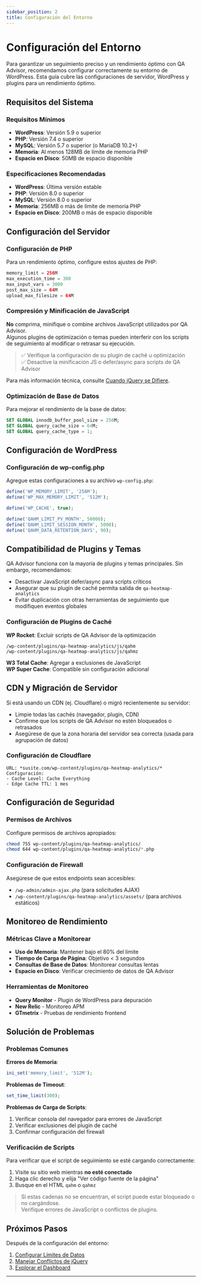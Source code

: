 ```yaml
---
sidebar_position: 2
title: Configuración del Entorno
---
```


# Configuración del Entorno

Para garantizar un seguimiento preciso y un rendimiento óptimo con QA Advisor, recomendamos configurar correctamente su entorno de WordPress. Esta guía cubre las configuraciones de servidor, WordPress y plugins para un rendimiento óptimo.

## Requisitos del Sistema

### Requisitos Mínimos
- **WordPress**: Versión 5.9 o superior
- **PHP**: Versión 7.4 o superior
- **MySQL**: Versión 5.7 o superior (o MariaDB 10.2+)
- **Memoria**: Al menos 128MB de límite de memoria PHP
- **Espacio en Disco**: 50MB de espacio disponible

### Especificaciones Recomendadas
- **WordPress**: Última versión estable
- **PHP**: Versión 8.0 o superior
- **MySQL**: Versión 8.0 o superior
- **Memoria**: 256MB o más de límite de memoria PHP
- **Espacio en Disco**: 200MB o más de espacio disponible

## Configuración del Servidor

### Configuración de PHP

Para un rendimiento óptimo, configure estos ajustes de PHP:

```php
memory_limit = 256M
max_execution_time = 300
max_input_vars = 3000
post_max_size = 64M
upload_max_filesize = 64M
```

### Compresión y Minificación de JavaScript

**No** comprima, minifique o combine archivos JavaScript utilizados por QA Advisor.  
Algunos plugins de optimización o temas pueden interferir con los scripts de seguimiento al modificar o retrasar su ejecución.

> ✅ Verifique la configuración de su plugin de caché u optimización  
> ✅ Desactive la minificación JS o defer/async para scripts de QA Advisor

Para más información técnica, consulte [Cuando jQuery se Difiere](/docs/user-manual/getting-started/when-defer-jquery).

### Optimización de Base de Datos

Para mejorar el rendimiento de la base de datos:

```sql
SET GLOBAL innodb_buffer_pool_size = 256M;
SET GLOBAL query_cache_size = 64M;
SET GLOBAL query_cache_type = 1;
```

## Configuración de WordPress

### Configuración de wp-config.php

Agregue estas configuraciones a su archivo `wp-config.php`:

```php
define('WP_MEMORY_LIMIT', '256M');
define('WP_MAX_MEMORY_LIMIT', '512M');

define('WP_CACHE', true);

define('QAHM_LIMIT_PV_MONTH', 50000);
define('QAHM_LIMIT_SESSION_MONTH', 5000);
define('QAHM_DATA_RETENTION_DAYS', 90);
```

## Compatibilidad de Plugins y Temas

QA Advisor funciona con la mayoría de plugins y temas principales. Sin embargo, recomendamos:

- Desactivar JavaScript defer/async para scripts críticos
- Asegurar que su plugin de caché permita salida de `qa-heatmap-analytics`
- Evitar duplicación con otras herramientas de seguimiento que modifiquen eventos globales

### Configuración de Plugins de Caché

**WP Rocket**: Excluir scripts de QA Advisor de la optimización
```
/wp-content/plugins/qa-heatmap-analytics/js/qahm
/wp-content/plugins/qa-heatmap-analytics/js/qahmz
```

**W3 Total Cache**: Agregar a exclusiones de JavaScript  
**WP Super Cache**: Compatible sin configuración adicional

## CDN y Migración de Servidor

Si está usando un CDN (ej. Cloudflare) o migró recientemente su servidor:

- Limpie todas las cachés (navegador, plugin, CDN)
- Confirme que los scripts de QA Advisor no estén bloqueados o retrasados
- Asegúrese de que la zona horaria del servidor sea correcta (usada para agrupación de datos)

### Configuración de Cloudflare

```
URL: *susite.com/wp-content/plugins/qa-heatmap-analytics/*
Configuración:
- Cache Level: Cache Everything
- Edge Cache TTL: 1 mes
```

## Configuración de Seguridad

### Permisos de Archivos

Configure permisos de archivos apropiados:

```bash
chmod 755 wp-content/plugins/qa-heatmap-analytics/
chmod 644 wp-content/plugins/qa-heatmap-analytics/*.php
```

### Configuración de Firewall

Asegúrese de que estos endpoints sean accesibles:
- `/wp-admin/admin-ajax.php` (para solicitudes AJAX)
- `/wp-content/plugins/qa-heatmap-analytics/assets/` (para archivos estáticos)

## Monitoreo de Rendimiento

### Métricas Clave a Monitorear

- **Uso de Memoria**: Mantener bajo el 80% del límite
- **Tiempo de Carga de Página**: Objetivo < 3 segundos
- **Consultas de Base de Datos**: Monitorear consultas lentas
- **Espacio en Disco**: Verificar crecimiento de datos de QA Advisor

### Herramientas de Monitoreo

- **Query Monitor** - Plugin de WordPress para depuración
- **New Relic** - Monitoreo APM
- **GTmetrix** - Pruebas de rendimiento frontend

## Solución de Problemas

### Problemas Comunes

**Errores de Memoria**:
```php
ini_set('memory_limit', '512M');
```

**Problemas de Timeout**:
```php
set_time_limit(300);
```

**Problemas de Carga de Scripts**:
1. Verificar consola del navegador para errores de JavaScript
2. Verificar exclusiones del plugin de caché
3. Confirmar configuración del firewall

### Verificación de Scripts

Para verificar que el script de seguimiento se esté cargando correctamente:

1. Visite su sitio web mientras **no esté conectado**
2. Haga clic derecho y elija "Ver código fuente de la página"
3. Busque en el HTML `qahm` o `qahmz`

> Si estas cadenas no se encuentran, el script puede estar bloqueado o no cargándose.  
> Verifique errores de JavaScript o conflictos de plugins.

## Próximos Pasos

Después de la configuración del entorno:

1. [Configurar Límites de Datos](/docs/user-manual/getting-started/set-data-limit-wpconfig)
2. [Manejar Conflictos de jQuery](/docs/user-manual/getting-started/when-defer-jquery)
3. [Explorar el Dashboard](/docs/user-manual/screens-and-operations/dashboard)

---
